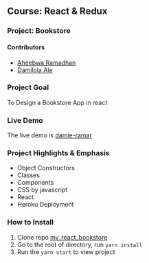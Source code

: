 ## Course: React & Redux

### Project: Bookstore

#### Contributors

- [Aheebwa Ramadhan](https://github.com/raheebwa)
- [Damilola Ale](https://github.com/damiecode)

### Project Goal

To Design a Bookstore App in react

### Live Demo

The live demo is [damie-ramar](https://damie-ramar.herokuapp.com/)

### Project Highlights & Emphasis

- Object Constructors
- Classes
- Components
- CSS by javascript
- React
- Heroku Deployment

### How to Install

1. Clone repo [mv_react_bookstore](https://git@github.com:raheebwa/mv_react_bookstore.git)
2. Go to the root of directory, run `yarn install`
3. Run the `yarn start` to view project
